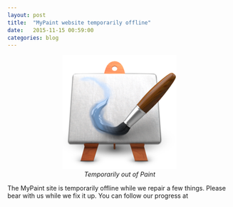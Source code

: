 ```yaml
---
layout: post
title:  "MyPaint website temporarily offline"
date:   2015-11-15 00:59:00
categories: blog
---
```


<p style="text-align: center">
  <img src="/assets/mypaint-icon-256.png" alt="" title="" /><br/>
  <em>Temporarily out of Paint</em>
</p>
The MyPaint site is temporarily offline while we repair a few things.
Please bear with us while we fix it up.
You can follow our progress at <https://github.com/mypaint/mypaint/issues/496>
